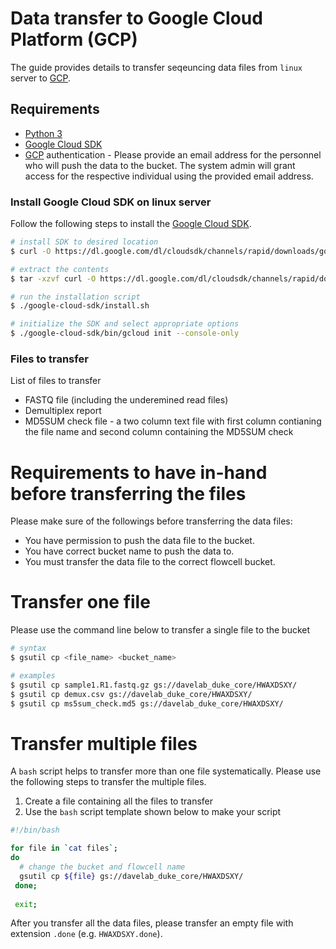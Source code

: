 # Data transfer to Google Cloud Platform (GCP)

The guide provides details to transfer seqeuncing data files from `linux` server to [GCP].

## Requirements
* [Python 3]
* [Google Cloud SDK]
* [GCP] authentication - Please provide an email address for the personnel who will push the data to the bucket. The 
  system admin will grant access for the respective individual using the provided email address.

### Install Google Cloud SDK on linux server
Follow the following steps to install the [Google Cloud SDK].

```bash
# install SDK to desired location
$ curl -O https://dl.google.com/dl/cloudsdk/channels/rapid/downloads/google-cloud-sdk-335.0.0-linux-x86_64.tar.gz

# extract the contents
$ tar -xzvf curl -O https://dl.google.com/dl/cloudsdk/channels/rapid/downloads/google-cloud-sdk-335.0.0-linux-x86_64.tar.gz

# run the installation script
$ ./google-cloud-sdk/install.sh

# initialize the SDK and select appropriate options
$ ./google-cloud-sdk/bin/gcloud init --console-only
```

### Files to transfer
List of files to transfer
* FASTQ file (including the underemined read files)
* Demultiplex report
* MD5SUM check file - a two column text file with first column contianing the file name and second column containing 
  the MD5SUM check
  
# Requirements to have in-hand before transferring the files
Please make sure of the followings before transferring the data files:
* You have permission to push the data file to the bucket.
* You have correct bucket name to push the data to.
* You must transfer the data file to the correct flowcell bucket.

# Transfer one file
Please use the command line below to transfer a single file to the bucket

```bash
# syntax
$ gsutil cp <file_name> <bucket_name>

# examples
$ gsutil cp sample1.R1.fastq.gz gs://davelab_duke_core/HWAXDSXY/
$ gsutil cp demux.csv gs://davelab_duke_core/HWAXDSXY/
$ gsutil cp ms5sum_check.md5 gs://davelab_duke_core/HWAXDSXY/
```

# Transfer multiple files
A `bash` script helps to transfer more than one file systematically. Please use the following steps to transfer the 
multiple files.

1. Create a file containing all the files to transfer
2. Use the `bash` script template shown below to make your script

```bash
#!/bin/bash

for file in `cat files`;
do
  # change the bucket and flowcell name
  gsutil cp ${file} gs://davelab_duke_core/HWAXDSXY/
 done;
 
 exit;
```

After you transfer all the data files, please transfer an empty file with extension `.done` (e.g. `HWAXDSXY.done`).



[Python 3]:https://www.python.org/download/releases/3.0/
[GCP]:https://cloud.google.com/
[Google Cloud SDK]:https://cloud.google.com/sdk/docs/quickstart